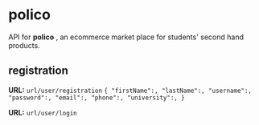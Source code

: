 # polico
API for **polico** , an ecommerce market place for students' second hand products.

## registration

**URL:** `url/user/registration`
`{
    "firstName":,
    "lastName":,
    "username":,
    "password":,
    "email":,
    "phone":,
    "university":,
}`

**URL:** `url/user/login`